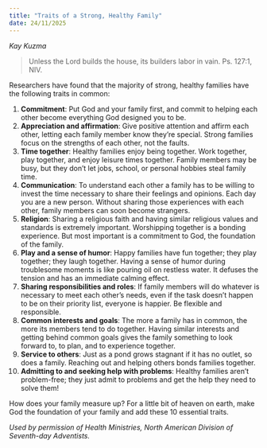 ```yaml
---
title: "Traits of a Strong, Healthy Family"
date: 24/11/2025
---
```


_Kay Kuzma_

> <p></p>
> Unless the Lord builds the house, its builders labor in vain. Ps. 127:1, NIV.

Researchers have found that the majority of strong, healthy families have the following traits in common:

1. **Commitment**: Put God and your family first, and commit to helping each other become everything God designed you to be.
2. **Appreciation and affirmation**: Give positive attention and affirm each other, letting each family member know they’re special. Strong families focus on the strengths of each other, not the faults.
3. **Time together**: Healthy families enjoy being together. Work together, play together, and enjoy leisure times together. Family members may be busy, but they don’t let jobs, school, or personal hobbies steal family time.
4. **Communication**: To understand each other a family has to be willing to invest the time necessary to share their feelings and opinions. Each day you are a new person. Without sharing those experiences with each other, family members can soon become strangers.
5. **Religion**: Sharing a religious faith and having similar religious values and standards is extremely important. Worshipping together is a bonding experience. But most important is a commitment to God, the foundation of the family.
6. **Play and a sense of humor**: Happy families have fun together; they play together; they laugh together. Having a sense of humor during troublesome moments is like pouring oil on restless water. It defuses the tension and has an immediate calming effect.
7. **Sharing responsibilities and roles**: If family members will do whatever is necessary to meet each other’s needs, even if the task doesn’t happen to be on their priority list, everyone is happier. Be flexible and responsible.
8. **Common interests and goals**: The more a family has in common, the more its members tend to do together. Having similar interests and getting behind common goals gives the family something to look forward to, to plan, and to experience together.
9. **Service to others**: Just as a pond grows stagnant if it has no outlet, so does a family. Reaching out and helping others bonds families together.
10. **Admitting to and seeking help with problems**: Healthy families aren’t problem-free; they just admit to problems and get the help they need to solve them!

How does your family measure up? For a little bit of heaven on earth, make God the foundation of your family and add these 10 essential traits.

_Used by permission of Health Ministries, North American Division of Seventh-day Adventists._